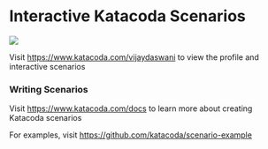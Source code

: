 # Interactive Katacoda Scenarios

[![](http://shields.katacoda.com/katacoda/vijaydaswani/count.svg)](https://www.katacoda.com/vijaydaswani "Get your profile on Katacoda.com")

Visit https://www.katacoda.com/vijaydaswani to view the profile and interactive scenarios

### Writing Scenarios
Visit https://www.katacoda.com/docs to learn more about creating Katacoda scenarios

For examples, visit https://github.com/katacoda/scenario-example
